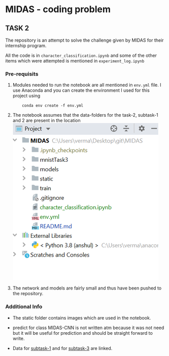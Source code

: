 # MIDAS - coding problem
 
## TASK 2

The repository is an attempt to solve the challenge given by MIDAS for their internship program.

All the code is in `character_classification.ipynb` and some of the other items which were attempted is mentioned in `experiment_log.ipynb`

### Pre-requisits

1. Modules needed to run the notebook are all mentioned in `env.yml` file. I use Anaconda and you can create the environment I used for this project using 
    ```batch
        conda env create -f env.yml
    ```

2. The notebook assumes that the data-folders for the task-2, subtask-1 and 2 are present in the location
    ![alt text](./static/data.png)
3. The network and models are fairly small and thus have been pushed to the repository.

### Additional Info
 
 - The static folder contains images which are used in the notebook.

 - predict for class MIDAS-CNN is not written atm because it was not need but it will be useful for prediction and should be straight forward to write.
  
  - Data for [subtask-1](https://www.dropbox.com/s/pan6mutc5xj5kj0/trainPart1.zip) and for [subtask-3](https://www.dropbox.com/s/otc12z2w7f7xm8z/mnistTask3.zip?dl=0) are linked.
